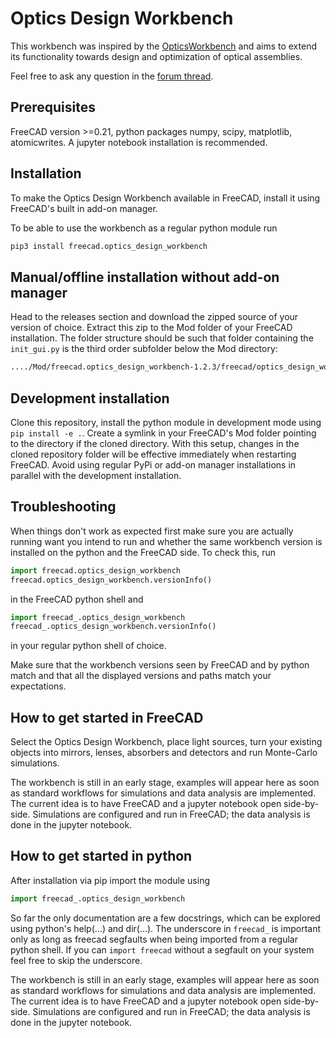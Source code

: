 # Optics Design Workbench

This workbench was inspired by the [OpticsWorkbench](https://github.com/chbergmann/OpticsWorkbench) and aims to extend its functionality towards design and optimization of optical assemblies.

Feel free to ask any question in the [forum thread](https://forum.freecad.org/viewtopic.php?t=89264).


## Prerequisites

FreeCAD version >=0.21, python packages numpy, scipy, matplotlib, atomicwrites. A jupyter notebook installation is recommended.


## Installation

To make the Optics Design Workbench available in FreeCAD, install it using FreeCAD's built in add-on manager.

To be able to use the workbench as a regular python module run

```bash
pip3 install freecad.optics_design_workbench
```


## Manual/offline installation without add-on manager

Head to the releases section and download the zipped source of your version of choice. Extract this zip to the Mod folder of your FreeCAD installation. The folder structure should be such that folder containing the `init_gui.py` is the third order subfolder below the Mod directory:

```bash
..../Mod/freecad.optics_design_workbench-1.2.3/freecad/optics_design_workbench/init_gui.py
```


## Development installation

Clone this repository, install the python module in development mode using `pip install -e .`. Create a symlink in your FreeCAD's Mod folder pointing to the directory if the cloned directory. With this setup, changes in the cloned repository folder will be effective immediately when restarting FreeCAD. Avoid using regular PyPi or add-on manager installations in parallel with the development installation.


## Troubleshooting

When things don't work as expected first make sure you are actually running want you intend to run and whether the same workbench version is installed on the python and the FreeCAD side. To check this, run

```python
import freecad.optics_design_workbench
freecad.optics_design_workbench.versionInfo()
```

in the FreeCAD python shell and

```python
import freecad_.optics_design_workbench
freecad_.optics_design_workbench.versionInfo()
```

in your regular python shell of choice.

Make sure that the workbench versions seen by FreeCAD and by python match and that all the displayed versions and paths match your expectations.


## How to get started in FreeCAD

Select the Optics Design Workbench, place light sources, turn your existing objects into mirrors, lenses, absorbers and detectors and run Monte-Carlo simulations.

The workbench is still in an early stage, examples will appear here as soon as standard workflows for simulations and data analysis are implemented. The current idea is to have FreeCAD and a jupyter notebook open side-by-side. Simulations are configured and run in FreeCAD; the data analysis is done in the jupyter notebook.


## How to get started in python

After installation via pip import the module using

```python
import freecad_.optics_design_workbench
```

So far the only documentation are a few docstrings, which can be explored using python's help(...) and dir(...). The underscore in `freecad_` is important only as long as freecad segfaults when being imported from a regular python shell. If you can `import freecad` without a segfault on your system feel free to skip the underscore. 

The workbench is still in an early stage, examples will appear here as soon as standard workflows for simulations and data analysis are implemented. The current idea is to have FreeCAD and a jupyter notebook open side-by-side. Simulations are configured and run in FreeCAD; the data analysis is done in the jupyter notebook.
